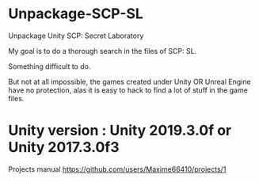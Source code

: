 # Unpackage-SCP-SL
Unpackage Unity SCP: Secret Laboratory

My goal is to do a thorough search in the files of SCP: SL.

Something difficult to do.

But not at all impossible, the games created under Unity OR Unreal Engine have no protection, alas it is easy to hack to find a lot of stuff in the game files.

# Unity version : Unity 2019.3.0f or Unity 2017.3.0f3

Projects manual https://github.com/users/Maxime66410/projects/1
